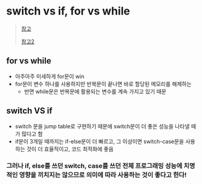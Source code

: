 # switch vs if, for vs while
> [참고](https://www.google.com/search?q=for+while+%EC%86%8D%EB%8F%84&oq=for+while+&sourceid=chrome&ie=UTF-8)
>
> [참고2](https://backendcode.tistory.com/212)
## for vs while
+ 아주아주 미세하게 for문이 win
+ for문이 변수 하나를 사용하지만 반복문이 끝나면 바로 할당된 메모리를 해제하는 
    + 반면 while문은 반복문에 활용되는 변수를 계속 가지고 있기 때문

## switch VS if
+ switch 문을 jump table로 구현하기 때문에 switch문이 더 좋은 성능을 나타낼 때가 많다고 함
+ if문이 3개일 때까지는 if-else문이 더 빠르고, 그 이상이면 switch-case문을 사용하는 것이 더 효율적이고, 코드 최적화에 좋음

### 그러나 if, else를 쓰던 switch, case를 쓰던 전체 프로그래밍 성능에 치명적인 영향을 끼치지는 않으므로 의미에 따라 사용하는 것이 좋다고 한다!

